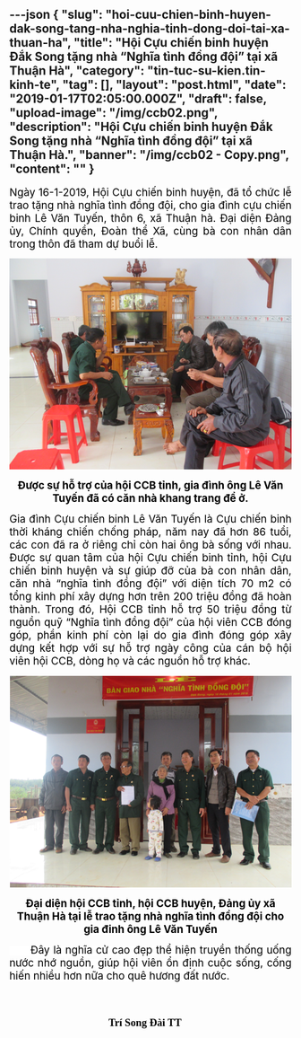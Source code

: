 ---json
{
    "slug": "hoi-cuu-chien-binh-huyen-dak-song-tang-nha-nghia-tinh-dong-doi-tai-xa-thuan-ha",
    "title": "Hội Cựu chiến binh huyện Đắk Song tặng nhà “Nghĩa tình đồng đội” tại xã Thuận Hà",
    "category": "tin-tuc-su-kien.tin-kinh-te",
    "tag": [],
    "layout": "post.html",
    "date": "2019-01-17T02:05:00.000Z",
    "draft": false,
    "upload-image": "/img/ccb02.png",
    "description": "Hội Cựu chiến binh huyện Đắk Song tặng nhà “Nghĩa tình đồng đội” tại xã Thuận Hà.",
    "banner": "/img/ccb02 - Copy.png",
    "__content__": ""
}
---
<p style="text-align:justify"><span style="background-color:white"><span style="font-size:14.0pt"><span style="color:black">Ng&agrave;y 16-1-2019, Hội Cựu chi&ecirc;́n binh huyện, đ&atilde; tổ chức lễ trao tặng nh&agrave; nghĩa t&igrave;nh đồng đội, cho gia đ&igrave;nh cựu chiến binh L&ecirc; Văn Tuyến, th&ocirc;n 6, x&atilde; Thuận h&agrave;. Đại diện Đảng ủy, Ch&iacute;nh quyền, Đo&agrave;n thể X&atilde;, c&ugrave;ng b&agrave; con nh&acirc;n d&acirc;n trong th&ocirc;n đ&atilde; tham dự buổi lễ. </span></span></span></p>

<p style="text-align:justify"><img alt="" src="/img/ccb01.png" /></p>

<p style="text-align:center"><span style="background-color:white"><strong><span style="font-size:14.0pt"><span style="color:black">Được sự hỗ trợ của hội CCB tỉnh, gia đ&igrave;nh &ocirc;ng L&ecirc; Văn Tuyến đ&atilde; c&oacute; căn nh&agrave; khang trang để ở.</span></span></strong></span></p>

<p style="margin-left:0in; margin-right:0in; text-align:justify"><span style="background-color:white"><span style="font-size:14.0pt"><span style="color:black">Gia đ&igrave;nh Cựu chiến binh L&ecirc; Văn Tuyến l&agrave; Cựu chiến binh thời kh&aacute;ng chiến chống ph&aacute;p, năm nay đ&atilde; hơn 86 tuổi, c&aacute;c con đ&atilde; ra ở ri&ecirc;ng chỉ c&ograve;n hai &ocirc;ng b&agrave; sống với nhau. Được sự quan t&acirc;m của hội Cựu chiến binh tỉnh, hội Cựu chiến binh huyện v&agrave; sự gi&uacute;p đỡ của b&agrave; con nh&acirc;n d&acirc;n, căn nh&agrave; &ldquo;nghĩa t&igrave;nh đồng đội&rdquo; với diện t&iacute;ch 70 m2 c&oacute; tổng kinh ph&iacute; x&acirc;y dựng hơn tr&ecirc;n 200 triệu đồng đ&atilde; ho&agrave;n th&agrave;nh. Trong đ&oacute;, Hội CCB tỉnh hỗ trợ 50 triệu đồng từ nguồn quỹ &ldquo;Nghĩa t&igrave;nh đồng đội&rdquo; của hội vi&ecirc;n CCB đ&oacute;ng g&oacute;p, phần kinh ph&iacute; c&ograve;n lại do gia đ&igrave;nh đ&oacute;ng g&oacute;p x&acirc;y dựng kết hợp với sự hỗ trợ ng&agrave;y c&ocirc;ng của c&aacute;n bộ hội vi&ecirc;n hội CCB, d&ograve;ng họ v&agrave; c&aacute;c nguồn hỗ trợ kh&aacute;c.</span></span></span></p>

<p style="margin-left:0in; margin-right:0in; text-align:justify"><img alt="" src="/img/ccb02.png" /></p>

<p style="margin-left:0in; margin-right:0in; text-align:center"><span style="background-color:white"><strong><span style="font-size:14.0pt"><span style="color:black">Đại diện hội CCB tỉnh, hội CCB huyện, Đảng ủy x&atilde; Thuận H&agrave; tại lễ trao tặng nh&agrave; nghĩa t&igrave;nh đồng đội cho gia đinh &ocirc;ng L&ecirc; Văn Tuyến</span></span></strong></span></p>

<p style="margin-left:0in; margin-right:0in; text-align:justify"><span style="background-color:white"><span style="font-size:14.0pt"><span style="color:black">&nbsp;&nbsp;&nbsp;&nbsp;&nbsp; Đ&acirc;y l&agrave; nghĩa cử cao đẹp thể hiện truyền thống uống nước nhớ nguồn, gi&uacute;p hội vi&ecirc;n ổn định cuộc sống, cống hiến nhiều hơn nữa cho qu&ecirc; hương đất nước.</span></span></span></p>

<p style="margin-left:0in; margin-right:0in; text-align:justify"><strong><span style="font-size:14.0pt"><span style="font-family:&quot;Times New Roman&quot;,&quot;serif&quot;"><span style="color:black">&nbsp; &nbsp; &nbsp; &nbsp; &nbsp; &nbsp; &nbsp; &nbsp; &nbsp; &nbsp; &nbsp; &nbsp; &nbsp; &nbsp; &nbsp; &nbsp; &nbsp; &nbsp; &nbsp; &nbsp; &nbsp; &nbsp; &nbsp; &nbsp; &nbsp; &nbsp; &nbsp; &nbsp; &nbsp; &nbsp; &nbsp; &nbsp; &nbsp; &nbsp; &nbsp; &nbsp; &nbsp; &nbsp; &nbsp; &nbsp; &nbsp; &nbsp; &nbsp; &nbsp; &nbsp; &nbsp; &nbsp; &nbsp; &nbsp; &nbsp; &nbsp; &nbsp; &nbsp; &nbsp; &nbsp; &nbsp; &nbsp; &nbsp; &nbsp; &nbsp; &nbsp; &nbsp; &nbsp; &nbsp; &nbsp; &nbsp; &nbsp; &nbsp; &nbsp; &nbsp; &nbsp; &nbsp; &nbsp; &nbsp; &nbsp; &nbsp; &nbsp; &nbsp; &nbsp; &nbsp; &nbsp; &nbsp; &nbsp; &nbsp; &nbsp; &nbsp; &nbsp; &nbsp; &nbsp; &nbsp; &nbsp; &nbsp; &nbsp; &nbsp; &nbsp; &nbsp; &nbsp; &nbsp; &nbsp; &nbsp; &nbsp; &nbsp; &nbsp; &nbsp; &nbsp; &nbsp; &nbsp; &nbsp; &nbsp; &nbsp; &nbsp; &nbsp; &nbsp; &nbsp; &nbsp; &nbsp; &nbsp; &nbsp; &nbsp; &nbsp; &nbsp; &nbsp; &nbsp; &nbsp; &nbsp; &nbsp; &nbsp; Tr&iacute; Song Đ&agrave;i TT</span></span></span></strong></p>
